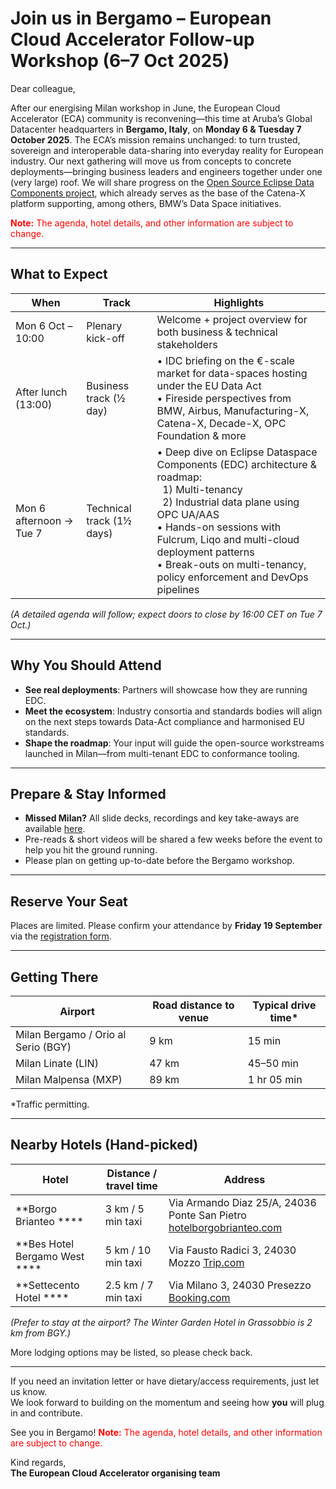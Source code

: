 # Join us in Bergamo – European Cloud Accelerator Follow-up Workshop (6–7 Oct 2025)

Dear colleague,

After our energising Milan workshop in June, the European Cloud Accelerator (ECA) community is reconvening—this time at Aruba’s Global Datacenter headquarters in **Bergamo, Italy**, on **Monday 6 & Tuesday 7 October 2025**.
The ECA’s mission remains unchanged: to turn trusted, sovereign and interoperable data-sharing into everyday reality for European industry. Our next gathering will move us from concepts to concrete deployments—bringing business leaders and engineers together under one (very large) roof. We will share progress on the [Open Source Eclipse Data Components project](https://github.com/eclipse-edc), which already serves as the base of the Catena-X platform supporting, among others, BMW’s Data Space initiatives.

<span style="color:red">**Note:** The agenda, hotel details, and other information are subject to change.</span>

---
## What to Expect

| When                     | Track                    | Highlights                                                                                                                                   |
|---------------------------|--------------------------|-----------------------------------------------------------------------------------------------------------------------------------------------|
| Mon 6 Oct – 10:00         | Plenary kick-off         | Welcome + project overview for both business & technical stakeholders                                                                         |
| After lunch (13:00)       | Business track (½ day)   | • IDC briefing on the €-scale market for data-spaces hosting under the EU Data Act<br>• Fireside perspectives from BMW, Airbus, Manufacturing-X, Catena-X, Decade-X, OPC Foundation & more |
| Mon 6 afternoon → Tue 7   | Technical track (1½ days)| • Deep dive on Eclipse Dataspace Components (EDC) architecture & roadmap:<br>&nbsp;&nbsp;1) Multi-tenancy<br>&nbsp;&nbsp;2) Industrial data plane using OPC UA/AAS<br>• Hands-on sessions with Fulcrum, Liqo and multi-cloud deployment patterns<br>• Break-outs on multi-tenancy, policy enforcement and DevOps pipelines |

*(A detailed agenda will follow; expect doors to close by 16:00 CET on Tue 7 Oct.)*

---

## Why You Should Attend

- **See real deployments**: Partners will showcase how they are running EDC.  
- **Meet the ecosystem**: Industry consortia and standards bodies will align on the next steps towards Data-Act compliance and harmonised EU standards.  
- **Shape the roadmap**: Your input will guide the open-source workstreams launched in Milan—from multi-tenant EDC to conformance tooling.  

---

## Prepare & Stay Informed

- **Missed Milan?** All slide decks, recordings and key take-aways are available [here](https://metaform.github.io/dcsa/documentation/overview/milan-2025/).  
- Pre-reads & short videos will be shared a few weeks before the event to help you hit the ground running.  
- Please plan on getting up-to-date before the Bergamo workshop.  

---

## Reserve Your Seat

Places are limited. Please confirm your attendance by **Friday 19 September** via the [registration form](https://forms.office.com/e/P4nTzcJvU0).

---

## Getting There

| Airport                       | Road distance to venue | Typical drive time* |
|--------------------------------|------------------------|----------------------|
| Milan Bergamo / Orio al Serio (BGY) | 9 km                   | 15 min               |
| Milan Linate (LIN)                 | 47 km                  | 45–50 min            |
| Milan Malpensa (MXP)               | 89 km                  | 1 hr 05 min          |

\*Traffic permitting.

---

## Nearby Hotels (Hand-picked)

| Hotel                       | Distance / travel time | Address                                                                 |
|------------------------------|------------------------|-------------------------------------------------------------------------|
| **Borgo Brianteo ****        | 3 km / 5 min taxi      | Via Armando Diaz 25/A, 24036 Ponte San Pietro [hotelborgobrianteo.com](http://hotelborgobrianteo.com) |
| **Bes Hotel Bergamo West ****| 5 km / 10 min taxi     | Via Fausto Radici 3, 24030 Mozzo [Trip.com](https://www.trip.com)       |
| **Settecento Hotel ****      | 2.5 km / 7 min taxi    | Via Milano 3, 24030 Presezzo [Booking.com](https://www.booking.com)     |

*(Prefer to stay at the airport? The Winter Garden Hotel in Grassobbio is 2 km from BGY.)*

More lodging options may be listed, so please check back.

---

If you need an invitation letter or have dietary/access requirements, just let us know.  
We look forward to building on the momentum and seeing how **you** will plug in and contribute.  

See you in Bergamo!  <span style="color:red">**Note:** The agenda, hotel details, and other information are subject to change.</span>

Kind regards,  
**The European Cloud Accelerator organising team**
